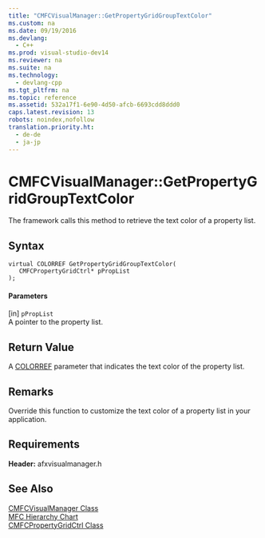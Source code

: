 ```yaml
---
title: "CMFCVisualManager::GetPropertyGridGroupTextColor"
ms.custom: na
ms.date: 09/19/2016
ms.devlang: 
  - C++
ms.prod: visual-studio-dev14
ms.reviewer: na
ms.suite: na
ms.technology: 
  - devlang-cpp
ms.tgt_pltfrm: na
ms.topic: reference
ms.assetid: 532a17f1-6e90-4d50-afcb-6693cdd8ddd0
caps.latest.revision: 13
robots: noindex,nofollow
translation.priority.ht: 
  - de-de
  - ja-jp
---
```

# CMFCVisualManager::GetPropertyGridGroupTextColor
The framework calls this method to retrieve the text color of a property list.  
  
## Syntax  
  
```  
virtual COLORREF GetPropertyGridGroupTextColor(  
   CMFCPropertyGridCtrl* pPropList   
);  
```  
  
#### Parameters  
 [in] `pPropList`  
 A pointer to the property list.  
  
## Return Value  
 A [COLORREF](http://msdn.microsoft.com/library/windows/desktop/dd183449) parameter that indicates the text color of the property list.  
  
## Remarks  
 Override this function to customize the text color of a property list in your application.  
  
## Requirements  
 **Header:** afxvisualmanager.h  
  
## See Also  
 [CMFCVisualManager Class](../vs140/CMFCVisualManager-Class.md)   
 [MFC Hierarchy Chart](../vs140/Hierarchy-Chart.md)   
 [CMFCPropertyGridCtrl Class](../vs140/CMFCPropertyGridCtrl-Class.md)